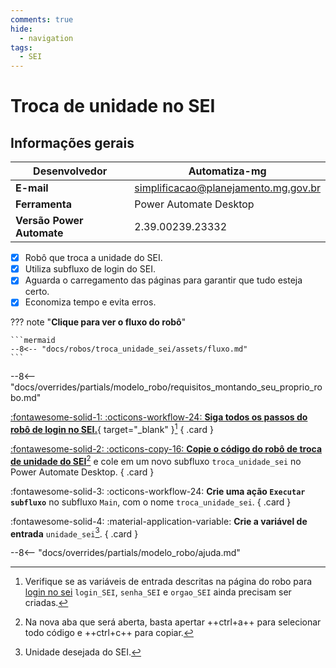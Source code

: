 ```yaml
---
comments: true
hide:
  - navigation
tags:
  - SEI
---
```


# Troca de unidade no SEI


## Informações gerais

| **Desenvolvedor**| Automatiza-mg  |
| ----------- | ------------------------------------ |
| **E-mail**       | simplificacao@planejamento.mg.gov.br|
| **Ferramenta**    | Power Automate Desktop |
| **Versão Power Automate**    | 2.39.00239.23332 |

- [x] Robô que troca a unidade do SEI.
- [x] Utiliza subfluxo de login do SEI.
- [x] Aguarda o carregamento das páginas para garantir que tudo esteja certo.
- [x] Economiza tempo e evita erros.

??? note "**Clique para ver o fluxo do robô**"

    ```mermaid
    --8<-- "docs/robos/troca_unidade_sei/assets/fluxo.md"
    ```

--8<-- "docs/overrides/partials/modelo_robo/requisitos_montando_seu_proprio_robo.md"

<div class="grid" markdown>

[:fontawesome-solid-1: :octicons-workflow-24: __Siga todos os passos do robô de login no SEI.__](../login_sei/#montando-o-seu-robo){ target="_blank" }[^1]
{ .card }

[:fontawesome-solid-2: :octicons-copy-16: __Copie o código do robô de troca de unidade do SEI__](https://raw.githubusercontent.com/automatiza-mg/biblioteca-de-robos/main/robos/site/troca_unidade_sei.txt)[^2] e cole em um novo subfluxo `troca_unidade_sei` no Power Automate Desktop.
{ .card }

:fontawesome-solid-3: :octicons-workflow-24: __Crie uma ação `Executar subfluxo`__ no subfluxo `Main`, com o nome `troca_unidade_sei`.
{ .card }

:fontawesome-solid-4: :material-application-variable: __Crie a variável de entrada__ `unidade_sei`[^3].
{ .card }
</div>

--8<-- "docs/overrides/partials/modelo_robo/ajuda.md"

[^1]: Verifique se as variáveis de entrada descritas na página do robo para [login no sei](../login_sei/#montando-o-seu-robo) `login_SEI`, `senha_SEI` e `orgao_SEI` ainda precisam ser criadas.
[^2]: Na nova aba que será aberta, basta apertar ++ctrl+a++ para selecionar todo código e ++ctrl+c++ para copiar.
[^3]: Unidade desejada do SEI.

